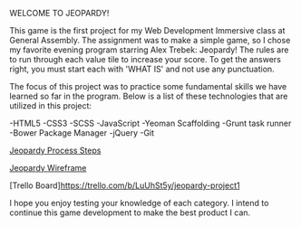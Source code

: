 WELCOME TO JEOPARDY!

This game is the first project for my Web Development Immersive class at General Assembly. The assignment was to make a simple game, so I chose my favorite evening program starring Alex Trebek: Jeopardy! The rules are to run through each value tile to increase your score. To get the answers right, you must start each with 'WHAT IS' and not use any punctuation.

The focus of this project was to practice some fundamental skills we have learned so far in the program. Below is a list of these technologies that are utilized in this project:

-HTML5
-CSS3
-SCSS
-JavaScript
-Yeoman Scaffolding
-Grunt task runner
-Bower Package Manager
-jQuery
-Git

[Jeopardy Process Steps](http://imgur.com/L4yBjzY)

[Jeopardy Wireframe](http://imgur.com/wHmzqfr)

[Trello Board]https://trello.com/b/LuUhSt5y/jeopardy-project1

I hope you enjoy testing your knowledge of each category. I intend to continue this game development to make the best product I can.
